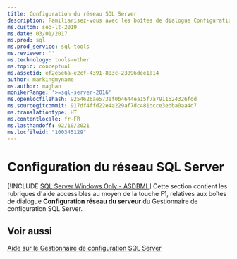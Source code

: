```yaml
---
title: Configuration du réseau SQL Server
description: Familiarisez-vous avec les boîtes de dialogue Configuration réseau du serveur dans le Gestionnaire de configuration SQL Server.
ms.custom: seo-lt-2019
ms.date: 03/01/2017
ms.prod: sql
ms.prod_service: sql-tools
ms.reviewer: ''
ms.technology: tools-other
ms.topic: conceptual
ms.assetid: ef2e5e6a-e2cf-4391-803c-23096dee1a14
author: markingmyname
ms.author: maghan
monikerRange: '>=sql-server-2016'
ms.openlocfilehash: 9254626ae573ef0b4644ea15f7a7911624326fdd
ms.sourcegitcommit: 917df4ffd22e4a229af7dc481dcce3ebba0aa4d7
ms.translationtype: HT
ms.contentlocale: fr-FR
ms.lasthandoff: 02/10/2021
ms.locfileid: "100345129"
---
```

# <a name="sql-server-network-configuration"></a>Configuration du réseau SQL Server
[!INCLUDE [SQL Server Windows Only - ASDBMI ](../../includes/applies-to-version/sql-windows-only-asdbmi.md)]
  Cette section contient les rubriques d'aide accessibles au moyen de la touche F1, relatives aux boîtes de dialogue **Configuration réseau du serveur** du Gestionnaire de configuration SQL Server.  
  
## <a name="see-also"></a>Voir aussi  
 [Aide sur le Gestionnaire de configuration SQL Server](../../tools/configuration-manager/sql-server-configuration-manager-help.md)  
  
  
